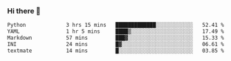 ### Hi there 👋

<!--START_SECTION:waka-->

```txt
Python             3 hrs 15 mins   █████████████░░░░░░░░░░░░   52.41 %
YAML               1 hr 5 mins     ████▒░░░░░░░░░░░░░░░░░░░░   17.49 %
Markdown           57 mins         ███▓░░░░░░░░░░░░░░░░░░░░░   15.33 %
INI                24 mins         █▓░░░░░░░░░░░░░░░░░░░░░░░   06.61 %
textmate           14 mins         █░░░░░░░░░░░░░░░░░░░░░░░░   03.85 %
```

<!--END_SECTION:waka-->

<!--
**Jonas-VanHaeken/Jonas-VanHaeken** is a ✨ _special_ ✨ repository because its `README.md` (this file) appears on your GitHub profile.

Here are some ideas to get you started:

- 🔭 I’m currently working on ...
- 🌱 I’m currently learning ...
- 👯 I’m looking to collaborate on ...
- 🤔 I’m looking for help with ...
- 💬 Ask me about ...
- 📫 How to reach me: ...
- 😄 Pronouns: ...
- ⚡ Fun fact: ...
-->
